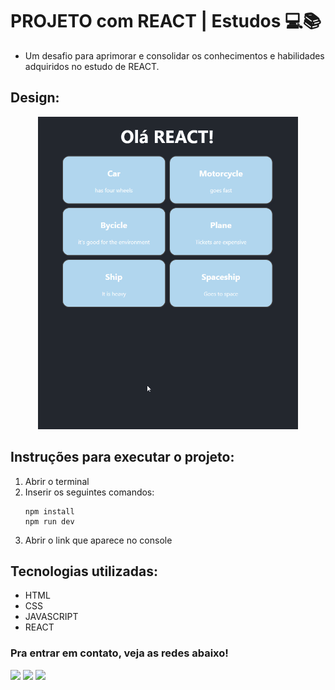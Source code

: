 # PROJETO com REACT  | Estudos 💻📚

* Um desafio para aprimorar e consolidar os conhecimentos e habilidades adquiridos no estudo de REACT. 

## Design:
[<p align="center"><img height="500em" src="./src/design/projeto-react-video.gif" alt="Projeto React - Design">]("")<p>

## Instruções para executar o projeto:
1. Abrir o terminal
2. Inserir os seguintes comandos:
   ```
   npm install
   npm run dev
   ```
3. Abrir o link que aparece no console

## Tecnologias utilizadas:

 * HTML
 * CSS
 * JAVASCRIPT
 * REACT

 ### Pra entrar em contato, veja as redes abaixo!
 
<div> 
  <a href="https://instagram.com/maticorrea10" target="_blank"><img src="https://img.shields.io/badge/-Instagram-%23E4405F?style=for-the-badge&logo=instagram&logoColor=white" target="_blank"></a>
  <a href = "https://matiasecorrea19@gmail.com"><img src="https://img.shields.io/badge/-Gmail-%23333?style=for-the-badge&logo=gmail&logoColor=white" target="_blank"></a>
  <a href="https://www.linkedin.com/in/matías-ezequiel-correa" target="_blank"><img src="https://img.shields.io/badge/-LinkedIn-%230077B5?style=for-the-badge&logo=linkedin&logoColor=white" target="_blank"></a> 
</div>


